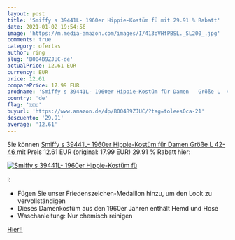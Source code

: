 ```yaml
---
layout: post
title: 'Smiffy s 39441L- 1960er Hippie-Kostüm fü mit 29.91 % Rabatt'
date: 2021-01-02 19:54:56
image: 'https://m.media-amazon.com/images/I/413oVHfPBSL._SL200_.jpg'
comments: true
category: ofertas
author: ring
slug: 'B004B9ZJUC-de'
actualPrice: 12.61 EUR
currency: EUR
price: 12.61
comparePrice: 17.99 EUR
prodname: 'Smiffy s 39441L- 1960er Hippie-Kostüm für Damen   Größe L  42-46 '
country: 'de'
flag: '🇩🇪'
buyurl: 'https://www.amazon.de/dp/B004B9ZJUC/?tag=tolees0ca-21'
descuento: '29.91'
average: '12.61'
---
```


Sie können [Smiffy s 39441L- 1960er Hippie-Kostüm für Damen   Größe L  42-46 ](https://www.amazon.de/dp/B004B9ZJUC/?tag=tolees0ca-21) mit Preis 12.61 EUR (original: 17.99 EUR) 29.91 % Rabatt hier:

[![Smiffy s 39441L- 1960er Hippie-Kostüm fü](https://m.media-amazon.com/images/I/413oVHfPBSL._SL200_.jpg)](https://www.amazon.de/dp/B004B9ZJUC/?tag=tolees0ca-21)

ℹ️:

- Fügen Sie unser Friedenszeichen-Medaillon hinzu, um den Look zu vervollständigen
- Dieses Damenkostüm aus den 1960er Jahren enthält Hemd und Hose
- Waschanleitung: Nur chemisch reinigen

[Hier!!](https://www.amazon.de/dp/B004B9ZJUC/?tag=tolees0ca-21)
